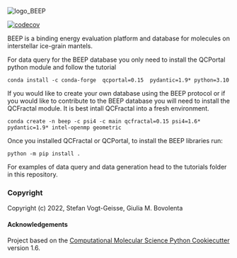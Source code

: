 ![logo_BEEP](https://user-images.githubusercontent.com/7481702/178007641-1f4260b3-dd34-4e39-9a51-286b076c5ea8.png)



[//]: # (Badges)
[![codecov](https://codecov.io/gh/REPLACE_WITH_OWNER_ACCOUNT/BEEP/branch/master/graph/badge.svg)](https://codecov.io/gh/REPLACE_WITH_OWNER_ACCOUNT/BEEP/branch/master)



BEEP is a binding energy evaluation platform and database for molecules on interstellar ice-grain mantels.

For data query for the BEEP database you only need to install the QCPortal python module and follow the tutorial

`conda install -c conda-forge  qcportal=0.15  pydantic=1.9* python=3.10`

If you would like to create your own database using the BEEP protocol or if you would like 
to contribute to the BEEP database you will need to install the QCFractal module. It is best intall
QCFractal into a fresh environment.

`conda create -n beep -c psi4 -c main qcfractal=0.15 psi4=1.6* pydantic=1.9* intel-openmp geometric`

Once you installed QCFractal or QCPortal, to install the BEEP libraries run:

`python -m pip install .`

For examples of data query and data generation head to the tutorials folder in this repository.


### Copyright

Copyright (c) 2022, Stefan Vogt-Geisse, Giulia M. Bovolenta


#### Acknowledgements
 
Project based on the 
[Computational Molecular Science Python Cookiecutter](https://github.com/molssi/cookiecutter-cms) version 1.6.
